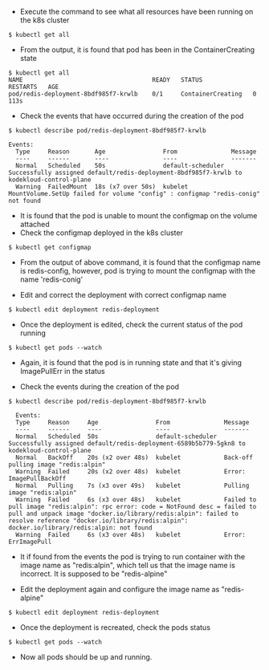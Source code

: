 - Execute the command to see what all resources have been running on the k8s cluster
```
$ kubectl get all
```

- From the output, it is found that pod has been in the ContainerCreating state
```
$ kubectl get all
NAME                                    READY   STATUS              RESTARTS   AGE
pod/redis-deployment-8bdf985f7-krwlb    0/1     ContainerCreating   0          113s
```

- Check the events that have occurred during the creation of the pod
```
$ kubectl describe pod/redis-deployment-8bdf985f7-krwlb

Events:
  Type     Reason       Age                From               Message
  ----     ------       ----               ----               -------
  Normal   Scheduled    50s                default-scheduler  Successfully assigned default/redis-deployment-8bdf985f7-krwlb to kodekloud-control-plane
  Warning  FailedMount  18s (x7 over 50s)  kubelet            MountVolume.SetUp failed for volume "config" : configmap "redis-conig" not found
```

- It is found that the pod is unable to mount the configmap on the volume attached
- Check the configmap deployed in the k8s cluster
```
$ kubectl get configmap
```

- From the output of above command, it is found that the configmap name is redis-config, however, pod is trying to mount the configmap with the name 'redis-conig'

- Edit and correct the deployment with correct configmap name
```
$ kubectl edit deployment redis-deployment
```

- Once the deployment is edited, check the current status of the pod running
```
$ kubectl get pods --watch
```

- Again, it is found that the pod is in running state and that it's giving ImagePullErr in the status

- Check the events during the creation of the pod
```
$ kubectl describe pod/redis-deployment-8bdf985f7-krwlb

  Events:
  Type     Reason     Age                From               Message
  ----     ------     ----               ----               -------
  Normal   Scheduled  50s                default-scheduler  Successfully assigned default/redis-deployment-6589b5b779-5gkn8 to kodekloud-control-plane
  Normal   BackOff    20s (x2 over 48s)  kubelet            Back-off pulling image "redis:alpin"
  Warning  Failed     20s (x2 over 48s)  kubelet            Error: ImagePullBackOff
  Normal   Pulling    7s (x3 over 49s)   kubelet            Pulling image "redis:alpin"
  Warning  Failed     6s (x3 over 48s)   kubelet            Failed to pull image "redis:alpin": rpc error: code = NotFound desc = failed to pull and unpack image "docker.io/library/redis:alpin": failed to resolve reference "docker.io/library/redis:alpin": docker.io/library/redis:alpin: not found
  Warning  Failed     6s (x3 over 48s)   kubelet            Error: ErrImagePull
```

- It if found from the events the pod is trying to run container with the image name as "redis:alpin", which tell us that the image name is incorrect. It is supposed to be "redis-alpine"

- Edit the deployment again and configure the image name as "redis-alpine"
```
$ kubectl edit deployment redis-deployment
```

- Once the deployment is recreated, check the pods status
```
$ kubectl get pods --watch
```

- Now all pods should be up and running.